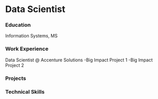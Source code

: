 # Data Scientist

### Education
Information Systems, MS

### Work Experience
Data Scientist @ Accenture Solutions
-Big Impact Project 1
-Big Impact Project 2

### Projects

### Technical Skills

